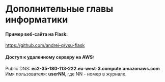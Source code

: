 # Дополнительные главы информатики


#### Пример веб-сайта на Flask: 
https://github.com/andrei-q/vsu-flask


#### Доступ к удаленному серверу на AWS:
Public DNS: **ec2-35-180-113-222.eu-west-3.compute.amazonaws.com**
Имя пользователя: **userNN**, где NN - номер в журнале.

